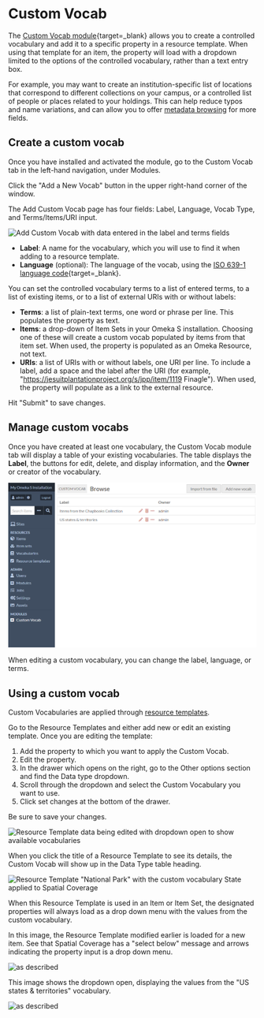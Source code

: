 # Custom Vocab

The [Custom Vocab module](https://omeka.org/s/modules/CustomVocab){target=_blank} allows you to create a controlled vocabulary and add it to a specific property in a resource template. When using that template for an item, the property will load with a dropdown limited to the options of the controlled vocabulary, rather than a text entry box.

For example, you may want to create an institution-specific list of locations that correspond to different collections on your campus, or a controlled list of people or places related to your holdings. This can help reduce typos and name variations, and can allow you to offer [metadata browsing](../modules/metadatabrowse.md) for more fields.

## Create a custom vocab

Once you have installed and activated the module, go to the Custom Vocab tab in the left-hand navigation, under Modules.

Click the "Add a New Vocab" button in the upper right-hand corner of the window.

The Add Custom Vocab page has four fields: Label, Language, Vocab Type, and Terms/Items/URI input.

![Add Custom Vocab with data entered in the label and terms fields](../modules/modulesfiles/customVocab-add-URI.png)

- **Label**: A name for the vocabulary, which you will use to find it when adding to a resource template.
- **Language** (optional): The language of the vocab, using the [ISO 639-1 language code](http://www.iso.org/iso/language_codes){target=_blank}.

You can set the controlled vocabulary terms to a list of entered terms, to a list of existing items, or to a list of external URIs with or without labels:

- **Terms**: a list of plain-text terms, one word or phrase per line. This populates the property as text.
- **Items**: a drop-down of Item Sets in your Omeka S installation. Choosing one of these will create a custom vocab populated by items from that item set. When used, the property is populated as an Omeka Resource, not text.
- **URIs**: a list of URIs with or without labels, one URI per line. To include a label, add a space and the label after the URI (for example, "https://jesuitplantationproject.org/s/jpp/item/1119 Finagle"). When used, the property will populate as a link to the external resource.

Hit "Submit" to save changes.

## Manage custom vocabs

Once you have created at least one vocabulary, the Custom Vocab module tab will display a table of your existing vocabularies. The table displays the **Label**, the buttons for edit, delete, and display information, and the **Owner** or creator of the vocabulary.

![Custom Vocab tab with two existing vocabularies](../modules/modulesfiles/customVocab_manage.png)

When editing a custom vocabulary, you can change the label, language, or terms.

## Using a custom vocab

Custom Vocabularies are applied through [resource templates](../content/resource-template.md).

Go to the Resource Templates and either add new or edit an existing template. Once you are editing the template:

1. Add the property to which you want to apply the Custom Vocab.
1. Edit the property.
1. In the drawer which opens on the right, go to the Other options section and find the Data type dropdown.
1. Scroll through the dropdown and select the Custom Vocabulary you want to use.
1. Click set changes at the bottom of the drawer.

Be sure to save your changes.

![Resource Template data being edited with dropdown open to show available vocabularies](../modules/modulesfiles/customVocab_select.png)

When you click the title of a Resource Template to see its details, the Custom Vocab will show up in the Data Type table heading.

![Resource Template "National Park" with the custom vocabulary State applied to Spatial Coverage](../modules/modulesfiles/customVocab_resource.png)

When this Resource Template is used in an Item or Item Set, the designated properties will always load as a drop down menu with the values from the custom vocabulary.

In this image, the Resource Template modified earlier is loaded for a new item. See that Spatial Coverage has a "select below" message and arrows indicating the property input is a drop down menu.

![as described](../modules/modulesfiles/customVocab_item1.png)

This image shows the dropdown open, displaying the values from the "US states & territories" vocabulary.

![as described](../modules/modulesfiles/customVocab_item2.png)
